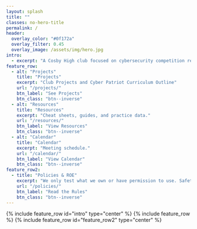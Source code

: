 ```yaml
---
layout: splash
title: ""
classes: no-hero-title 
permalink: /
header:
  overlay_color: "#0f172a"
  overlay_filter: 0.45
  overlay_image: /assets/img/hero.jpg
intro: 
  - excerpt: "A Cosby High club focused on cybersecurity competition readiness and hands-on training through video games, robotics, and sci-fi."
feature_row:
  - alt: "Projects"
    title: "Projects"
    excerpt: "Club Projects and Cyber Patriot Curriculum Outline"
    url: "/projects/"
    btn_label: "See Projects"
    btn_class: "btn--inverse"
  - alt: "Resources"
    title: "Resources"
    excerpt: "Cheat sheets, guides, and practice data."
    url: "/resources/"
    btn_label: "View Resources"
    btn_class: "btn--inverse"
  - alt: "Calendar"
    title: "Calendar"
    excerpt: "Meeting schedule."
    url: "/calendar/"
    btn_label: "View Calendar"
    btn_class: "btn--inverse"
feature_row2:
  - title: "Policies & ROE"
    excerpt: "We only test what we own or have permission to use. Safety > speed."
    url: "/policies/"
    btn_label: "Read the Rules"
    btn_class: "btn--inverse"
---
```


{% include feature_row id="intro" type="center" %}
{% include feature_row %}
{% include feature_row id="feature_row2" type="center" %}
